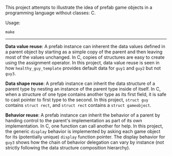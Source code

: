 This project attempts to illustrate the idea of prefab game objects in a programming language without classes: C.

Usage:

`make`

---

**Data value reuse**: A prefab instance can inherent the data values defined in a parent object by starting as a simple copy of the parent and then leaving most of the values unchanged. In C, copies of structures are easy to create using the assignment operator. In this project, data value reuse is seen in how `healthy_guy_template` provides default data for `guy1` and `guy2` but not `guy3`.

**Data shape reuse**: A prefab instance can inherit the data structure of a parent type by nesting an instance of the parent type inside of itself. In C, when a structure of one type contains another type as its first field, it is safe to cast pointer to first type to the second. In this project, `struct guy` contains `struct rect`, and `struct rect` contains a `struct gameobject`.

**Behavior reuse**: A prefab instance can inherit the behavior of a parent by handing control to the parent's implementation as part of its own implementation. In C, one function can call another for help. In this project, the generic `display` behavior is implemented by asking each game object for its (potentially unique) `display` function pointer. The display behavior for `guy3` shows how the chain of behavior delegation can vary by instance (not strictly following the data structure composition hierarchy).
